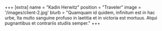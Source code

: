 +++
[extra]
name = "Kadin Herwitz"
position = "Traveler"
image = '/images/client-2.jpg'
blurb = "Quamquam id quidem, infinitum est in hac urbe, Ita multo sanguine profuso in laetitia et in victoria est mortuus. Atqui pugnantibus et contrariis studiis semper."
+++
